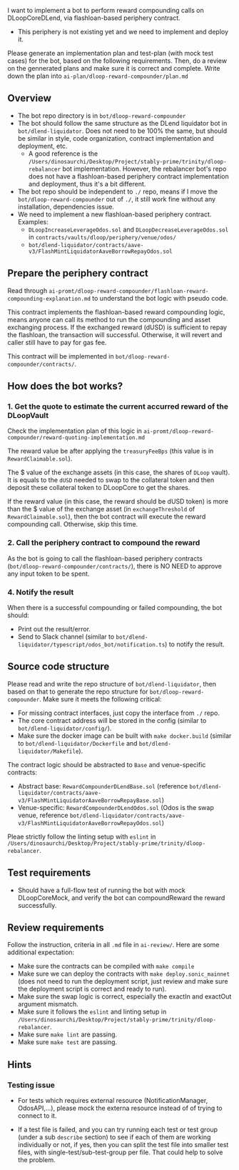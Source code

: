 I want to implement a bot to perform reward compounding calls on DLoopCoreDLend, via flashloan-based periphery contract.

- This periphery is not existing yet and we need to implement and deploy it.

Please generate an implementation plan and test-plan (with mock test cases) for the bot, based on the following requirements. Then, do a review on the gennerated plans and make sure it is correct and complete. Write down the plan into `ai-plan/dloop-reward-compounder/plan.md`

## Overview

- The bot repo directory is in `bot/dloop-reward-compounder`
- The bot should follow the same structure as the DLend liquidator bot in `bot/dlend-liquidator`. Does not need to be 100% the same, but should be similar in style, code organization, contract implementation and deployment, etc.
  - A good reference is the `/Users/dinosaurchi/Desktop/Project/stably-prime/trinity/dloop-rebalancer` bot implementation. However, the rebalancer bot's repo does not have a flashloan-based periphery contract implementation and deployment, thus it's a bit different.
- The bot repo should be independent to `./` repo, means if I move the `bot/dloop-reward-compounder` out of `./`, it still work fine without any installation, dependencies issue.
- We need to implement a new flashloan-based periphery contract. Examples:
  - `DLoopIncreaseLeverageOdos.sol` and `DLoopDecreaseLeverageOdos.sol` in `contracts/vaults/dloop/periphery/venue/odos/`
  - `bot/dlend-liquidator/contracts/aave-v3/FlashMintLiquidatorAaveBorrowRepayOdos.sol`

## Prepare the periphery contract

Read through `ai-promt/dloop-reward-compounder/flashloan-reward-compounding-explanation.md` to understand the bot logic with pseudo code.

This contract implements the flashloan-based reward compounding logic, means anyone can call its method to run the compounding and asset exchanging process. If the exchanged reward (dUSD) is sufficient to repay the flashloan, the transaction will successful. Otherwise, it will revert and caller still have to pay for gas fee.

This contract will be implemented in `bot/dloop-reward-compounder/contracts/`.

## How does the bot works?

### 1. Get the quote to estimate the current accurred reward of the DLoopVault

Check the implementation plan of this logic in `ai-promt/dloop-reward-compounder/reward-quoting-implementation.md`

The reward value be after applying the `treasuryFeeBps` (this value is in `RewardClaimable.sol`).

The $ value of the exchange assets (in this case, the shares of `DLoop` vault). It is equals to the `dUSD` needed to swap to the collateral token and then deposit these collateral token to DLoopCore to get the shares.

If the reward value (in this case, the reward should be dUSD token) is more than the $ value of the exchange asset (in `exchangeThreshold` of `RewardClaimable.sol`), then the bot contract will execute the reward compounding call. Otherwise, skip this time.

### 2. Call the periphery contract to compound the reward

As the bot is going to call the flashloan-based periphery contracts (`bot/dloop-reward-compounder/contracts/`), there is NO NEED to approve any input token to be spent.

### 4. Notify the result

When there is a successful compounding or failed compounding, the bot should:

- Print out the result/error.
- Send to Slack channel (similar to `bot/dlend-liquidator/typescript/odos_bot/notification.ts`) to notify the result.

## Source code structure

Please read and write the repo structure of `bot/dlend-liquidator`, then based on that to generate the repo structure for `bot/dloop-reward-compounder`. Make sure it meets the following critical:

- For missing contract interfaces, just copy the interface from `./` repo.
- The core contract address will be stored in the config (similar to `bot/dlend-liquidator/config/`).
- Make sure the docker image can be built with `make docker.build` (similar to `bot/dlend-liquidator/Dockerfile` and `bot/dlend-liquidator/Makefile`).

The contract logic should be abstracted to `Base` and venue-specific contracts:

- Abstract base: `RewardCompounderDLendBase.sol` (reference `bot/dlend-liquidator/contracts/aave-v3/FlashMintLiquidatorAaveBorrowRepayBase.sol`)
- Venue-specific: `RewardCompounderDLendOdos.sol` (Odos is the swap venue, reference `bot/dlend-liquidator/contracts/aave-v3/FlashMintLiquidatorAaveBorrowRepayOdos.sol`)

Pleae strictly follow the linting setup with `eslint` in `/Users/dinosaurchi/Desktop/Project/stably-prime/trinity/dloop-rebalancer`.

## Test requirements

- Should have a full-flow test of running the bot with mock DLoopCoreMock, and verify the bot can compoundReward the reward successfully.

## Review requirements

Follow the instruction, criteria in all `.md` file in `ai-review/`. Here are some additional expectation:

- Make sure the contracts can be compiled with `make compile`
- Make sure we can deploy the contracts with `make deploy.sonic_mainnet` (does not need to run the deployment script, just review and make sure the deployment script is correct and ready to run).
- Make sure the swap logic is correct, especially the exactIn and exactOut argument mismatch.
- Make sure it follows the `eslint` and linting setup in `/Users/dinosaurchi/Desktop/Project/stably-prime/trinity/dloop-rebalancer`.
- Make sure `make lint` are passing.
- Make sure `make test` are passing.

## Hints

### Testing issue

- For tests which requires external resource (NotificationManager, OdosAPI,...), please mock the externa resource instead of of trying to connect to it.

- If a test file is failed, and you can try running each test or test group (under a sub `describe` section) to see if each of them are working individually or not, if yes, then you can split the test file into smaller test files, with single-test/sub-test-group per file. That could help to solve the problem.
